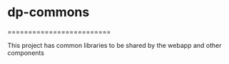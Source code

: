 # dp-commons
=========================

This project has common libraries to be shared by the webapp and other components
